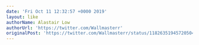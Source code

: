```yaml
---
date: 'Fri Oct 11 12:32:57 +0000 2019'
layout: like
authorName: Alastair Low
authorUrl: 'https://twitter.com/Wallmasterr'
originalPost: 'https://twitter.com/Wallmasterr/status/1182635194572050433'
---
```

